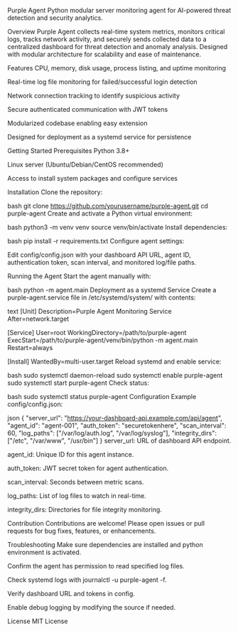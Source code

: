 Purple Agent
Python modular server monitoring agent for AI-powered threat detection and security analytics.

Overview
Purple Agent collects real-time system metrics, monitors critical logs, tracks network activity, and securely sends collected data to a centralized dashboard for threat detection and anomaly analysis. Designed with modular architecture for scalability and ease of maintenance.

Features
CPU, memory, disk usage, process listing, and uptime monitoring

Real-time log file monitoring for failed/successful login detection

Network connection tracking to identify suspicious activity

Secure authenticated communication with JWT tokens

Modularized codebase enabling easy extension

Designed for deployment as a systemd service for persistence

Getting Started
Prerequisites
Python 3.8+

Linux server (Ubuntu/Debian/CentOS recommended)

Access to install system packages and configure services

Installation
Clone the repository:

bash
git clone https://github.com/yourusername/purple-agent.git
cd purple-agent
Create and activate a Python virtual environment:

bash
python3 -m venv venv
source venv/bin/activate
Install dependencies:

bash
pip install -r requirements.txt
Configure agent settings:

Edit config/config.json with your dashboard API URL, agent ID, authentication token, scan interval, and monitored log/file paths.

Running the Agent
Start the agent manually with:

bash
python -m agent.main
Deployment as a systemd Service
Create a purple-agent.service file in /etc/systemd/system/ with contents:

text
[Unit]
Description=Purple Agent Monitoring Service
After=network.target

[Service]
User=root
WorkingDirectory=/path/to/purple-agent
ExecStart=/path/to/purple-agent/venv/bin/python -m agent.main
Restart=always

[Install]
WantedBy=multi-user.target
Reload systemd and enable service:

bash
sudo systemctl daemon-reload
sudo systemctl enable purple-agent
sudo systemctl start purple-agent
Check status:

bash
sudo systemctl status purple-agent
Configuration
Example config/config.json:

json
{
  "server_url": "https://your-dashboard-api.example.com/api/agent",
  "agent_id": "agent-001",
  "auth_token": "securetokenhere",
  "scan_interval": 60,
  "log_paths": ["/var/log/auth.log", "/var/log/syslog"],
  "integrity_dirs": ["/etc", "/var/www", "/usr/bin"]
}
server_url: URL of dashboard API endpoint.

agent_id: Unique ID for this agent instance.

auth_token: JWT secret token for agent authentication.

scan_interval: Seconds between metric scans.

log_paths: List of log files to watch in real-time.

integrity_dirs: Directories for file integrity monitoring.

Contribution
Contributions are welcome! Please open issues or pull requests for bug fixes, features, or enhancements.

Troubleshooting
Make sure dependencies are installed and python environment is activated.

Confirm the agent has permission to read specified log files.

Check systemd logs with journalctl -u purple-agent -f.

Verify dashboard URL and tokens in config.

Enable debug logging by modifying the source if needed.

License
MIT License
